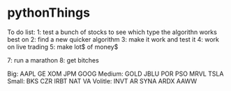 # pythonThings
To do list:
1: test a bunch of stocks to see which type the algorithn works best on
2: find a new quicker algorithm
3: make it work and test it
4: work on live trading
5: make lot$ of money$

7: run a marathon
8: get bitches


Big:
	AAPL
	GE
	XOM
	JPM
	GOOG
Medium:
	GOLD
	JBLU
	POR
	PSO
	MRVL
	TSLA
Small:
	BKS
	CZR
	IRBT
	NAT
	VA
Volitle:
	INVT
	AR
	SYNA
	ARDX
	AAWW